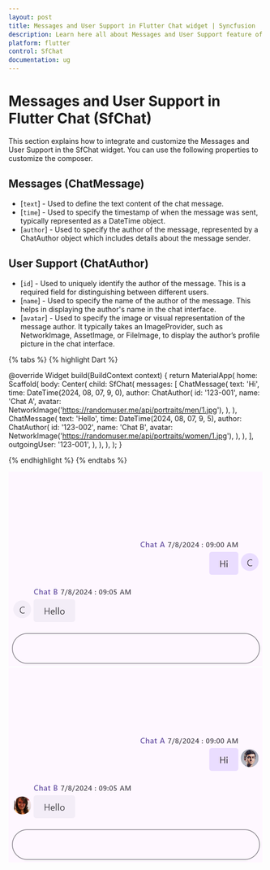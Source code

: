 ```yaml
---
layout: post
title: Messages and User Support in Flutter Chat widget | Syncfusion
description: Learn here all about Messages and User Support feature of Syncfusion Flutter Chat (SfChat) widget and more.
platform: flutter
control: SfChat
documentation: ug
---
```


# Messages and User Support in Flutter Chat (SfChat)
This section explains how to integrate and customize the Messages and User Support in the SfChat widget. You can use the following 
properties to customize the composer.

## Messages (ChatMessage)

* [`text`] - Used to define the text content of the chat message.
* [`time`] - Used to specify the timestamp of when the message was sent, typically represented as a DateTime object.
* [`author`] - Used to specify the author of the message, represented by a ChatAuthor object which includes details about the message sender.

## User Support (ChatAuthor)

* [`id`] - Used to uniquely identify the author of the message. This is a required field for distinguishing between different users.
* [`name`] - Used to specify the name of the author of the message. This helps in displaying the author's name in the chat interface.
* [`avatar`] - Used to specify the image or visual representation of the message author. It typically takes an ImageProvider, such as NetworkImage, AssetImage, or FileImage, to display the author’s profile picture in the chat interface.

{% tabs %}
{% highlight Dart %}

@override
Widget build(BuildContext context) {
  return MaterialApp(
    home: Scaffold(
      body: Center(
        child: SfChat(
          messages: <ChatMessage>[
            ChatMessage(
              text: 'Hi',
              time: DateTime(2024, 08, 07, 9, 0),
              author: ChatAuthor(
                id: '123-001',
                name: 'Chat A',
                avatar: NetworkImage('https://randomuser.me/api/portraits/men/1.jpg'),
              ),
            ),
            ChatMessage(
              text: 'Hello',
              time: DateTime(2024, 08, 07, 9, 5),
              author: ChatAuthor(
                id: '123-002',
                name: 'Chat B',
                avatar: NetworkImage('https://randomuser.me/api/portraits/women/1.jpg'),
              ),
            ),
          ],
          outgoingUser: '123-001',
        ),
      ),
    ),
  );
}

{% endhighlight %}
{% endtabs %}

![Messages and User Support](images/message-and-usersupport/default-message-chat.png)
![Messages and User Support](images/message-and-usersupport/avatar-message-chat.png)
